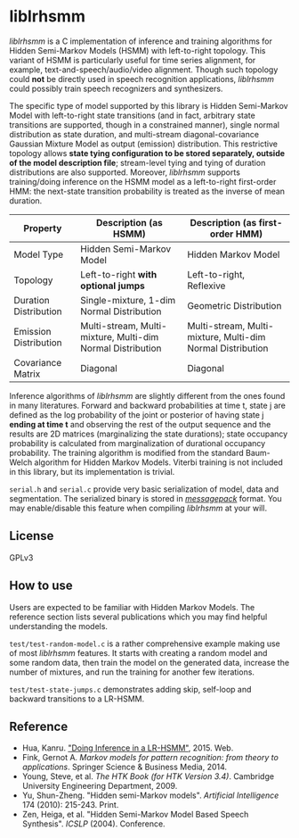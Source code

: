 liblrhsmm
===

*liblrhsmm* is a C implementation of inference and training algorithms for Hidden Semi-Markov Models (HSMM) with left-to-right topology. This variant of HSMM is particularly useful for time series alignment, for example, text-and-speech/audio/video alignment. Though such topology could **not** be directly used in speech recognition applications, *liblrhsmm* could possibly train speech recognizers and synthesizers.

The specific type of model supported by this library is Hidden Semi-Markov Model with left-to-right state transitions (and in fact, arbitrary state transitions are supported, though in a constrained manner), single normal distribution as state duration, and multi-stream diagonal-covariance Gaussian Mixture Model as output (emission) distribution. This restrictive topology allows **state tying configuration to be stored separately, outside of the model description file**; stream-level tying and tying of duration distributions are also supported. Moreover, *liblrhsmm* supports training/doing inference on the HSMM model as a left-to-right first-order HMM: the next-state transition probability is treated as the inverse of mean duration.

| Property | Description (as HSMM) | Description (as first-order HMM) |
| --- | --- | --- |
| Model Type | Hidden Semi-Markov Model | Hidden Markov Model |
| Topology | Left-to-right **with optional jumps** | Left-to-right, Reflexive |
| Duration Distribution | Single-mixture, 1-dim Normal Distribution | Geometric Distribution |
| Emission Distribution | Multi-stream, Multi-mixture, Multi-dim Normal Distribution | Multi-stream, Multi-mixture, Multi-dim Normal Distribution |
| Covariance Matrix | Diagonal | Diagonal |

Inference algorithms of *liblrhsmm* are slightly different from the ones found in many literatures. Forward and backward probabilities at time t, state j are defined as the log probability of the joint or posterior of having state j **ending at time t** and observing the rest of the output sequence and the results are 2D matrices (marginalizing the state durations); state occupancy probability is calculated from marginalization of durational occupancy probability. The training algorithm is modified from the standard Baum-Welch algorithm for Hidden Markov Models. Viterbi training is not included in this library, but its implementation is trivial.

`serial.h` and `serial.c` provide very basic serialization of model, data and segmentation. The serialized binary is stored in [*messagepack*](http://msgpack.org/index.html) format. You may enable/disable this feature when compiling *liblrhsmm* at your will.

License
---

GPLv3

How to use
---

Users are expected to be familiar with Hidden Markov Models. The reference section lists several publications which you may find helpful understanding the models.

`test/test-random-model.c` is a rather comprehensive example making use of most *liblrhsmm* features. It starts with creating a random model and some random data, then train the model on the generated data, increase the number of mixtures, and run the training for another few iterations.

`test/test-state-jumps.c` demonstrates adding skip, self-loop and backward transitions to a LR-HSMM.

Reference
---

* Hua, Kanru. ["Doing Inference in a LR-HSMM"](https://github.com/Sleepwalking/prometheus-spark/blob/master/writings/inference-lr-hsmm-hua-2015.pdf), 2015. Web.
* Fink, Gernot A. *Markov models for pattern recognition: from theory to applications*. Springer Science & Business Media, 2014.
* Young, Steve, et al. *The HTK Book (for HTK Version 3.4)*. Cambridge University Engineering Department, 2009.
* Yu, Shun-Zheng. "Hidden semi-Markov models". *Artificial Intelligence* 174 (2010): 215-243. Print.
* Zen, Heiga, et al. "Hidden Semi-Markov Model Based Speech Synthesis". *ICSLP* (2004). Conference.
